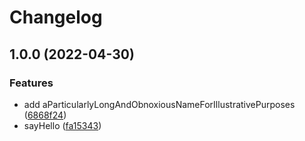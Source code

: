 # Changelog

## 1.0.0 (2022-04-30)


### Features

* add aParticularlyLongAndObnoxiousNameForIllustrativePurposes ([6868f24](https://github.com/christophehurpeau/pob-test-repository/commit/6868f245714148f855b106361b0141f3cb38bc72))
* sayHello ([fa15343](https://github.com/christophehurpeau/pob-test-repository/commit/fa1534312231774c3ceb6f46b7fda13688a1344d))
